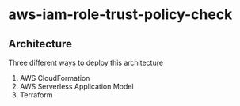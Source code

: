 # aws-iam-role-trust-policy-check

## Architecture

Three different ways to deploy this architecture
1. AWS CloudFormation
2. AWS Serverless Application Model
3. Terraform